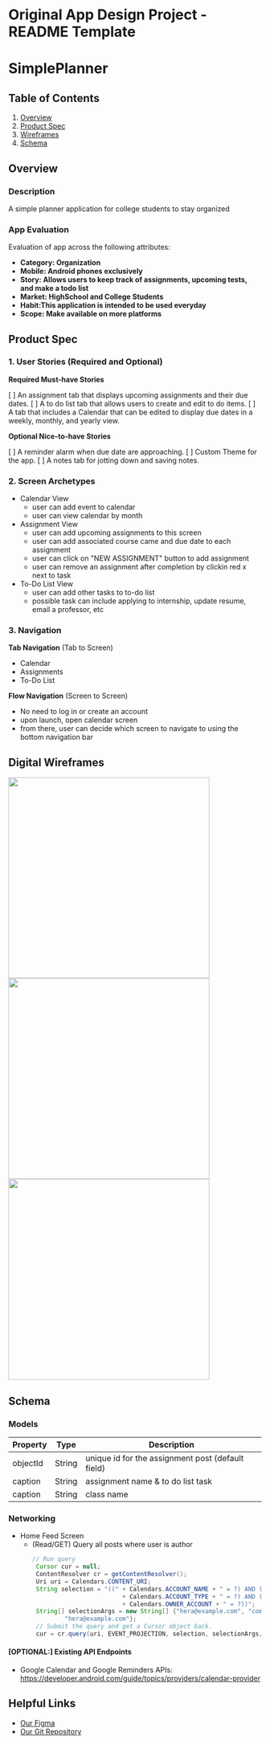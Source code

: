 Original App Design Project - README Template
===

# SimplePlanner

## Table of Contents
1. [Overview](#Overview)
1. [Product Spec](#Product-Spec)
1. [Wireframes](#Wireframes)
2. [Schema](#Schema)

## Overview
### Description
A simple planner application for college students to stay organized

### App Evaluation
Evaluation of app across the following attributes:
- **Category: Organization**
- **Mobile: Android phones exclusively**
- **Story: Allows users to keep track of assignments, upcoming tests, and make a todo list**
- **Market: HighSchool and College Students**
- **Habit:This application is intended to be used everyday**
- **Scope: Make available on more platforms**

## Product Spec

### 1. User Stories (Required and Optional)

**Required Must-have Stories**

[ ] An assignment tab that displays upcoming assignments and their due dates.
[ ] A to do list tab that allows users to create and edit to do items.
[ ] A tab that includes a Calendar that can be edited to display due dates in a weekly, monthly, and yearly view.



**Optional Nice-to-have Stories**

[ ] A reminder alarm when due date are approaching.
[ ] Custom Theme for the app.
[ ] A notes tab for jotting down and saving notes.

### 2. Screen Archetypes

* Calendar View
   * user can add event to calendar
   * user can view calendar by month
* Assignment View
   * user can add upcoming assignments to this screen
   * user can add associated course came and due date to each assignment
   * user can click on "NEW ASSIGNMENT" button to add assignment
   * user can remove an assignment after completion by clickin red x next to task
* To-Do List View
   * user can add other tasks to to-do list
   * possible task can include applying to internship, update resume, email a professor, etc
  

### 3. Navigation

**Tab Navigation** (Tab to Screen)

* Calendar
* Assignments
* To-Do List

**Flow Navigation** (Screen to Screen)

* No need to log in  or create an account
* upon launch, open calendar screen
* from there, user can decide which screen to navigate to using the bottom navigation bar


## Digital Wireframes
<img src="Screen Shot 2020-10-26 at 4.23.21 PM.png" width=400>
<img src="Screen Shot 2020-10-25 at 11.14.23 PM.png" width=400>
<img src="Screen Shot 2020-10-25 at 11.18.14 PM.png" width=400>


## Schema 

### Models
 | Property      | Type     | Description |
   | ------------- | -------- | ------------|
   | objectId      | String   | unique id for the assignment post (default field) |
   | caption       | String   | assignment name & to do list task |
   | caption       | String   | class name |
   
### Networking
  - Home Feed Screen
      - (Read/GET) Query all posts where user is author
         ```Java
         // Run query
          Cursor cur = null;
          ContentResolver cr = getContentResolver();
          Uri uri = Calendars.CONTENT_URI;
          String selection = "((" + Calendars.ACCOUNT_NAME + " = ?) AND ("
                                  + Calendars.ACCOUNT_TYPE + " = ?) AND ("
                                  + Calendars.OWNER_ACCOUNT + " = ?))";
          String[] selectionArgs = new String[] {"hera@example.com", "com.example",
                  "hera@example.com"};
          // Submit the query and get a Cursor object back.
          cur = cr.query(uri, EVENT_PROJECTION, selection, selectionArgs, null);
         ```

#### [OPTIONAL:] Existing API Endpoints
- Google Calendar and Google Reminders APIs: https://developer.android.com/guide/topics/providers/calendar-provider
## Helpful Links
- [Our Figma](https://www.figma.com/file/veWER1TfYVvqIGnqhXDo3P/SimplePlanner-App?node-id=5%3A2)
- [Our Git Repository](https://github.com/khalilSS/SimplePlanner.git)
